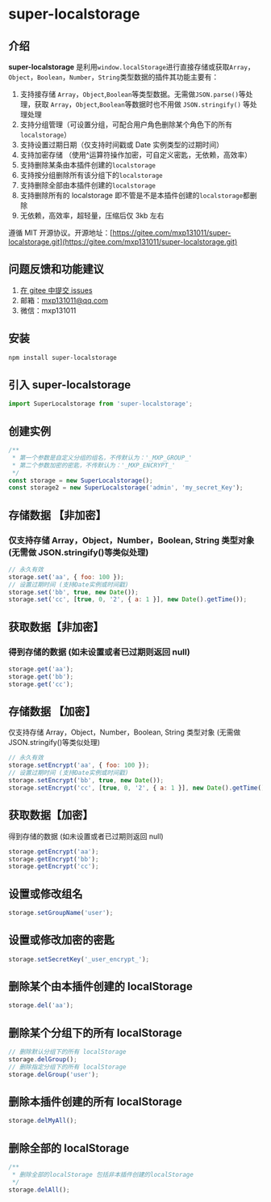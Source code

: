 # super-localstorage

## 介绍

**super-localstorage** 是利用`window.localStorage`进行直接存储或获取`Array`，`Object`，`Boolean`，`Number`，`String`类型数据的插件其功能主要有：

1. 支持接存储 `Array`，`Object`,`Boolean`等类型数据。无需做`JSON.parse()`等处理，获取 `Array`，`Object`,`Boolean`等数据时也不用做 `JSON.stringify()` 等处理处理
2. 支持分组管理（可设置分组，可配合用户角色删除某个角色下的所有`localstorage`）
3. 支持设置过期日期（仅支持时间戳或 Date 实例类型的过期时间）
4. 支持加密存储 （使用^运算符操作加密，可自定义密匙，无依赖，高效率）
5. 支持删除某条由本插件创建的`localstorage`
6. 支持按分组删除所有该分组下的`localstorage`
7. 支持删除全部由本插件创建的`localstorage`
8. 支持删除所有的 localstorage 即不管是不是本插件创建的`localstorage`都删除
9. 无依赖，高效率，超轻量，压缩后仅 3kb 左右

遵循 MIT 开源协议。开源地址：[https://gitee.com/mxp131011/super-localstorage.git](https://gitee.com/mxp131011/super-localstorage.git)

## 问题反馈和功能建议

1. [在 gitee 中提交 issues](https://gitee.com/mxp131011/super-localstorage/issues)
2. 邮箱：mxp131011@qq.com
3. 微信：mxp131011

## 安装

```bash
npm install super-localstorage
```

## 引入 super-localstorage

```js
import SuperLocalstorage from 'super-localstorage';
```

## 创建实例

```js
/**
 * 第一个参数是自定义分组的组名，不传默认为：'_MXP_GROUP_'
 * 第二个参数加密的密匙，不传默认为：'_MXP_ENCRYPT_'
 */
const storage = new SuperLocalstorage();
const storage2 = new SuperLocalstorage('admin', 'my_secret_Key');
```

## 存储数据 【非加密】

### 仅支持存储 Array，Object，Number，Boolean, String 类型对象 (无需做 JSON.stringify()等类似处理)

```js
// 永久有效
storage.set('aa', { foo: 100 });
// 设置过期时间 (支持Date实例或时间戳)
storage.set('bb', true, new Date());
storage.set('cc', [true, 0, '2', { a: 1 }], new Date().getTime());
```

## 获取数据【非加密】

### 得到存储的数据 (如未设置或者已过期则返回 null)

```js
storage.get('aa');
storage.get('bb');
storage.get('cc');
```

## 存储数据 【加密】

仅支持存储 Array，Object，Number，Boolean, String 类型对象 (无需做 JSON.stringify()等类似处理)

```js
// 永久有效
storage.setEncrypt('aa', { foo: 100 });
// 设置过期时间 (支持Date实例或时间戳)
storage.setEncrypt('bb', true, new Date());
storage.setEncrypt('cc', [true, 0, '2', { a: 1 }], new Date().getTime());
```

## 获取数据【加密】

得到存储的数据 (如未设置或者已过期则返回 null)

```js
storage.getEncrypt('aa');
storage.getEncrypt('bb');
storage.getEncrypt('cc');
```

## 设置或修改组名

```js
storage.setGroupName('user');
```

## 设置或修改加密的密匙

```js
storage.setSecretKey('_user_encrypt_');
```

## 删除某个由本插件创建的 localStorage

```js
storage.del('aa');
```

## 删除某个分组下的所有 localStorage

```js
// 删除默认分组下的所有 localStorage
storage.delGroup();
// 删除指定分组下的所有 localStorage
storage.delGroup('user');
```

## 删除本插件创建的所有 localStorage

```js
storage.delMyAll();
```

## 删除全部的 localStorage

```js
/**
 * 删除全部的localStorage 包括非本插件创建的localStorage
 */
storage.delAll();
```
